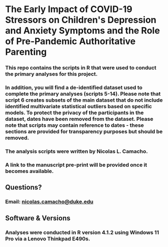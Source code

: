 # The Early Impact of COVID-19 Stressors on Children's Depression and Anxiety Symptoms and the Role of Pre-Pandemic Authoritative Parenting

### This repo contains the scripts in R that were used to conduct the primary analyses for this project. 

### In addition, you will find a de-identified dataset used to complete the primary analyses (scripts 5-14). Please note that script 6 creates subsets of the main dataset that do not include identified multivariate statistical outliers based on specific models. To protect the privacy of the participants in the dataset, dates have been removed from the dataset. Please note that scripts may contain reference to dates - these sections are provided for transparency purposes but should be removed.

### The analysis scripts were written by Nicolas L. Camacho.

### A link to the manuscript pre-print will be provided once it becomes available.

## Questions?

### Email: nicolas.camacho@duke.edu

## Software & Versions

### Analyses were conducted in R version 4.1.2 using Windows 11 Pro via a Lenovo Thinkpad E490s.
